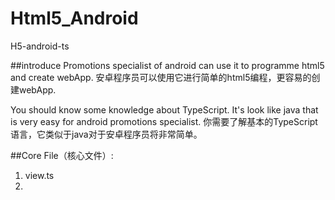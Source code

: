 # Html5_Android
H5-android-ts

##introduce
Promotions specialist of android can use it to programme html5 and create webApp.
安卓程序员可以使用它进行简单的html5编程，更容易的创建webApp.

You should know some knowledge about TypeScript. It's look like java that is very easy for android promotions specialist.
你需要了解基本的TypeScript语言，它类似于java对于安卓程序员将非常简单。

##Core File（核心文件）:
1. view.ts
2. 


